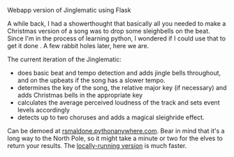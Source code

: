 Webapp version of Jinglematic using Flask

A while back, I had a showerthought that basically all you needed to make a Christmas version of a song was to drop some sleighbells on the beat.  Since I'm in the process of learning python, I wondered if I could use that to get it done .  A few rabbit holes later, here we are.

The current iteration of the Jinglematic:

* does basic beat and tempo detection and adds jingle bells throughout, and on the upbeats if the song has a slower tempo.
* determines the key of the song, the relative major key (if necessary) and adds Christmas bells in the appropriate key
* calculates the average perceived loudness of the track and sets event levels accordingly
* detects up to two choruses and adds a magical sleighride effect.

Can be demoed at [rsmaldone.pythonanywhere.com](https://rsmaldone.pythonanywhere.com/).  Bear in mind that it's a long way to the North Pole, so it might take a minute or two for the elves to return your results.  The [locally-running version](https://github.com/RichardSmaldone/Jinglematic) is much faster.
